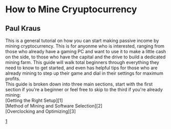 # How to Mine Cryuptocurrency  
## Paul Kraus  
This is a general tutorial on how you can start making passive income by mining cryptocurrency.  This is for anyonme who is interested, ranging from those who already have a gaming PC and want to use it to make a little cash on the side, to those who have the capital and the drive to build a dedicated mining farm.  This guide will walk total beginners through everything they need to know to get started, and even has helpful tips for those who are already mining to step up their game and dial in their settings for maximum profits.  
This guide is broken down into three main sections, start with the first section if you're a beginner or feel free to skip to the third if you're already mining:  
[Getting the Right Setup][1]  
[Method of Mining and Software Selection][2]  
[Overclocking and Optimizing][3]  

[1](https://github.com/pgkraus/How-to-Mine-Crypto/blob/main/Getting%20the%20Right%20Setup.md)
